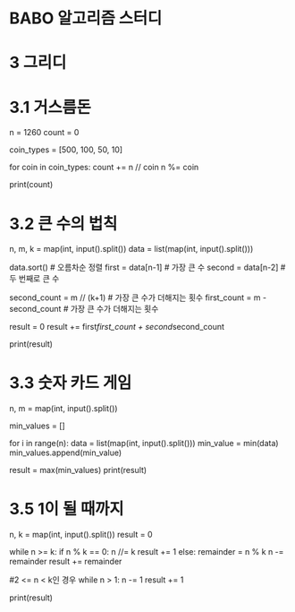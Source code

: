 # BABO 알고리즘 스터디
# 3 그리디


# 3.1 거스름돈
n = 1260
count = 0

coin_types = [500, 100, 50, 10]

for coin in coin_types:
    count += n // coin 
    n %= coin

print(count)


# 3.2 큰 수의 법칙
n, m, k = map(int, input().split())
data = list(map(int, input().split()))

data.sort() # 오름차순 정렬
first = data[n-1] # 가장 큰 수 
second = data[n-2] # 두 번째로 큰 수

second_count = m // (k+1) # 가장 큰 수가 더해지는 횟수
first_count = m - second_count # 가장 큰 수가 더해지는 횟수

result = 0
result += first*first_count + second*second_count

print(result)


# 3.3 숫자 카드 게임
n, m = map(int, input().split())

min_values = []

for i in range(n):
    data = list(map(int, input().split()))
    min_value = min(data)
    min_values.append(min_value)
    
result = max(min_values)
print(result)


# 3.5 1이 될 때까지
n, k = map(int, input().split())
result = 0

while n >= k:
    if n % k == 0:
        n //= k 
        result += 1
    else:
        remainder = n % k
        n -= remainder
        result += remainder

#2 <= n < k인 경우 
while n > 1:
    n -= 1
    result += 1

print(result)
